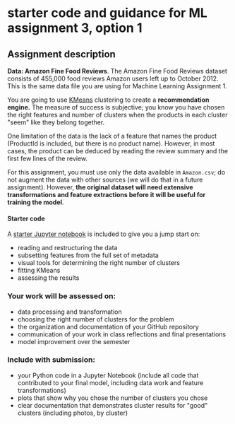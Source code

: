 # starter code and guidance for ML assignment 3, option 1

## Assignment description 

**Data: Amazon Fine Food Reviews**. The Amazon Fine Food Reviews dataset consists of 455,000 food reviews Amazon users left up to October 2012. This is the same data file you are using for Machine Learning Assignment 1.   


You are going to use [KMeans](http://scikit-learn.org/stable/modules/generated/sklearn.cluster.KMeans.html) clustering to create a **recommendation engine.** The measure of success is subjective; you know you have chosen the right features and number of clusters when the products in each cluster "seem" like they belong together. 

One limitation of the data is the lack of a feature that names the product (ProductId is included, but there is no product name). However, in most cases, the product can be deduced by reading the review summary and the first few lines of the review. 

For this assignment, you must use only the data available in `Amazon.csv`; do not augment the data with other sources (we will do that in a future assignment). However, **the original dataset will need extensive transformations and feature extractions before it will be useful for training the model**. 

#### Starter code

A [starter Jupyter notebook](https://github.com/visualizedata/ml/blob/master/final_assignment_3/option_1/kmeans_amazon.ipynb) is included to give you a jump start on:  

* reading and restructuring the data  
* subsetting features from the full set of metadata  
* visual tools for determining the right number of clusters  
* fitting KMeans  
* assessing the results  

### Your work will be assessed on: 

* data processing and transformation  
* choosing the right number of clusters for the problem  
* the organization and documentation of your GitHub repository  
* communication of your work in class reflections and final presentations  
* model improvement over the semester

### Include with submission: 

* your Python code in a Jupyter Notebook (include all code that contributed to your final model, including data work and feature transformations)  
* plots that show why you chose the number of clusters you chose  
* clear documentation that demonstrates cluster results for "good" clusters (including photos, by cluster)
